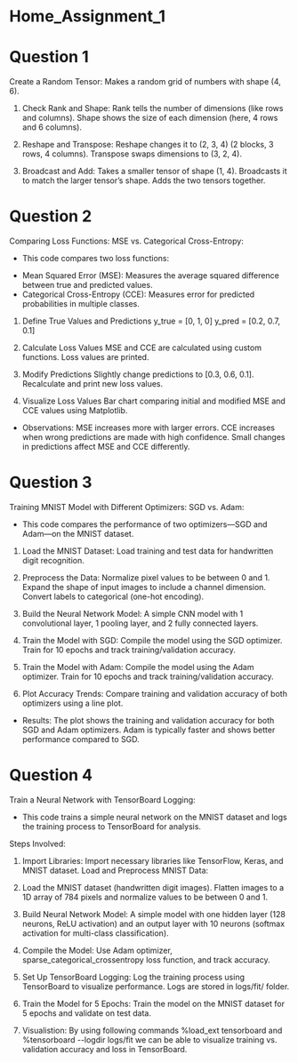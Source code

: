 # Home_Assignment_1

# Question 1
Create a Random Tensor:
Makes a random grid of numbers with shape (4, 6).

1. Check Rank and Shape:
   Rank tells the number of dimensions (like rows and columns).
   Shape shows the size of each dimension (here, 4 rows and 6 columns).

2. Reshape and Transpose:
   Reshape changes it to (2, 3, 4) (2 blocks, 3 rows, 4 columns).
   Transpose swaps dimensions to (3, 2, 4).

3. Broadcast and Add:
   Takes a smaller tensor of shape (1, 4).
   Broadcasts it to match the larger tensor’s shape.
   Adds the two tensors together.

# Question 2
Comparing Loss Functions: MSE vs. Categorical Cross-Entropy:
* This code compares two loss functions:
- Mean Squared Error (MSE): Measures the average squared difference between true and predicted values.
- Categorical Cross-Entropy (CCE): Measures error for predicted probabilities in multiple classes.

1. Define True Values and Predictions
   y_true = [0, 1, 0]
   y_pred = [0.2, 0.7, 0.1]

2. Calculate Loss Values
   MSE and CCE are calculated using custom functions.
   Loss values are printed.
  
3. Modify Predictions
   Slightly change predictions to [0.3, 0.6, 0.1].
   Recalculate and print new loss values.
  
4. Visualize Loss Values
   Bar chart comparing initial and modified MSE and CCE values using Matplotlib.

* Observations:
  MSE increases more with larger errors.
  CCE increases when wrong predictions are made with high confidence.
  Small changes in predictions affect MSE and CCE differently.

# Question 3
Training MNIST Model with Different Optimizers: SGD vs. Adam:
* This code compares the performance of two optimizers—SGD and Adam—on the MNIST dataset.

1. Load the MNIST Dataset:
   Load training and test data for handwritten digit recognition.

2. Preprocess the Data:
   Normalize pixel values to be between 0 and 1.
   Expand the shape of input images to include a channel dimension.
   Convert labels to categorical (one-hot encoding).
  
3. Build the Neural Network Model:
   A simple CNN model with 1 convolutional layer, 1 pooling layer, and 2 fully connected layers.
  
4. Train the Model with SGD:
   Compile the model using the SGD optimizer.
   Train for 10 epochs and track training/validation accuracy.
  
5. Train the Model with Adam:
   Compile the model using the Adam optimizer.
   Train for 10 epochs and track training/validation accuracy.
  
6. Plot Accuracy Trends:
   Compare training and validation accuracy of both optimizers using a line plot.
  
* Results:
  The plot shows the training and validation accuracy for both SGD and Adam optimizers.
  Adam is typically faster and shows better performance compared to SGD.

# Question 4
Train a Neural Network with TensorBoard Logging:
* This code trains a simple neural network on the MNIST dataset and logs the training process to TensorBoard for analysis.

Steps Involved:
1. Import Libraries:
   Import necessary libraries like TensorFlow, Keras, and MNIST dataset.
   Load and Preprocess MNIST Data:

2. Load the MNIST dataset (handwritten digit images).
   Flatten images to a 1D array of 784 pixels and normalize values to be between 0 and 1.
  
3. Build Neural Network Model:
   A simple model with one hidden layer (128 neurons, ReLU activation) and an output layer with 10 neurons (softmax activation for multi-class classification).

4. Compile the Model:
   Use Adam optimizer, sparse_categorical_crossentropy loss function, and track accuracy.
  
5. Set Up TensorBoard Logging:
   Log the training process using TensorBoard to visualize performance. Logs are stored in logs/fit/ folder.

6. Train the Model for 5 Epochs:
   Train the model on the MNIST dataset for 5 epochs and validate on test data.

7.  Visualistion:
    By using following commands %load_ext tensorboard and %tensorboard --logdir logs/fit we can be able to visualize training vs. validation accuracy and loss in 
    TensorBoard.
